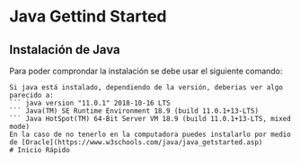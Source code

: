 # Java Gettind Started
## Instalación de Java
Para poder comprondar la instalación se debe usar el siguiente comando:
``` C:\Users\Your Name>java -version
Si java está instalado, dependiendo de la versión, deberias ver algo parecido a:
``` java version "11.0.1" 2018-10-16 LTS
``` Java(TM) SE Runtime Environment 18.9 (build 11.0.1+13-LTS)
``` Java HotSpot(TM) 64-Bit Server VM 18.9 (build 11.0.1+13-LTS, mixed mode)
En la caso de no tenerlo en la computadora puedes instalarlo por medio de [Oracle](https://www.w3schools.com/java/java_getstarted.asp)
# Inicio Rápido

